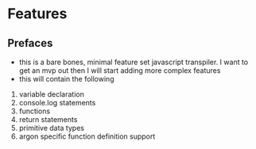 # Features 

## Prefaces
- this is a bare bones, minimal feature set javascript transpiler. I want to get an mvp out then I will start adding more complex features
- this will contain the following
1. variable declaration
2. console.log statements
3. functions
4. return statements
5. primitive data types 
6. argon specific function definition support 
